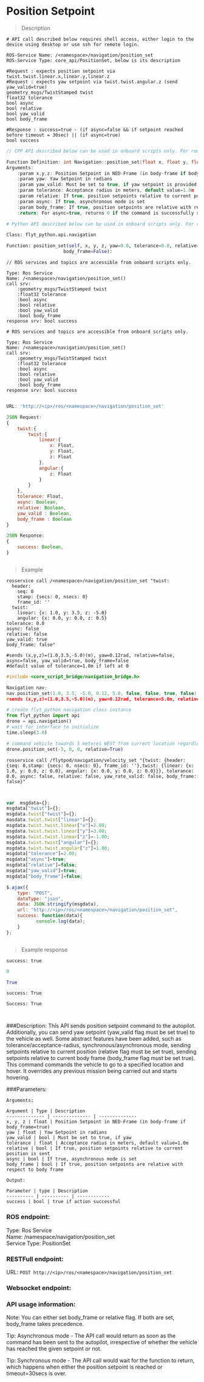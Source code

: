 # Position Setpoint


> Description

```shell
# API call described below requires shell access, either login to the device using desktop or use ssh for remote login.

ROS-Service Name: /<namespace>/navigation/position_set
ROS-Service Type: core_api/PositionSet, below is its description

#Request : expects position setpoint via twist.twist.linear.x,linear.y,linear.z
#Request : expects yaw setpoint via twist.twist.angular.z (send yaw_valid=true)
geometry_msgs/TwistStamped twist
float32 tolerance
bool async
bool relative
bool yaw_valid
bool body_frame

#Response : success=true - (if async=false && if setpoint reached before timeout = 30sec) || (if async=true)
bool success
```

```cpp
// CPP API described below can be used in onboard scripts only. For remote scripts you can use http client libraries to call FlytOS REST endpoints from cpp.

Function Definition: int Navigation::position_set(float x, float y, float z, float yaw=0, float tolerance=0, bool relative=false, bool async=false, bool yaw_valid=false, bool body_frame=false)
Arguments:
	:param x,y,z: Position Setpoint in NED-Frame (in body-frame if body_frame=true)
	:param yaw: Yaw Setpoint in radians
	:param yaw_valid: Must be set to true, if yaw setpoint is provided
	:param tolerance: Acceptance radius in meters, default value=1.0m
	:param relative: If true, position setpoints relative to current position is sent
	:param async: If true, asynchronous mode is set
	:param body_frame: If true, position setpoints are relative with respect to body frame
	:return: For async=true, returns 0 if the command is successfully sent to the vehicle, else returns 1. For async=false, returns 0 if the vehicle reaches given setpoint before timeout=30secs, else returns 1.
```

```python
# Python API described below can be used in onboard scripts only. For remote scripts you can use http client libraries to call FlytOS REST endpoints from python.

Class: flyt_python.api.navigation

Function: position_set(self, x, y, z, yaw=0.0, tolerance=0.0, relative=False, async=False, yaw_valid=False,
                     body_frame=False):
```

```cpp--ros
// ROS services and topics are accessible from onboard scripts only.

Type: Ros Service
Name: /<namespace>/navigation/position_set()
call srv:
    :geometry_msgs/TwistStamped twist
    :float32 tolerance
    :bool async
    :bool relative
    :bool yaw_valid
    :bool body_frame
response srv: bool success
```

```python--ros
# ROS services and topics are accessible from onboard scripts only.

Type: Ros Service
Name: /<namespace>/navigation/position_set()
call srv:
    :geometry_msgs/TwistStamped twist
    :float32 tolerance
    :bool async
    :bool relative
    :bool yaw_valid
    :bool body_frame
response srv: bool success

```

```shell--curl

```

```javascript
URL: 'http://<ip>/ros/<namespace>/navigation/position_set'

JSON Request:
{
	twist:{
		twist:{
			linear:{
				x: Float,
				y: Float,
				z: Float
			},
			angular:{
				z: Float
			}
		}
	},
	tolerance: Float,
	async: Boolean,
	relative: Boolean,
	yaw_valid : Boolean,
	body_frame : Boolean
}

JSON Response:
{
	success: Boolean,
}

```

```java

```


> Example

```shell
rosservice call /<namespace>/navigation/position_set "twist:
  header:
    seq: 0
    stamp: {secs: 0, nsecs: 0}
    frame_id: ''
  twist:
    linear: {x: 1.0, y: 3.5, z: -5.0}
    angular: {x: 0.0, y: 0.0, z: 0.5}
tolerance: 0.0
async: false
relative: false
yaw_valid: true
body_frame: false"

#sends (x,y,z)=(1.0,3.5,-5.0)(m), yaw=0.12rad, relative=false, async=false, yaw_valid=true, body_frame=false
#default value of tolerance=1.0m if left at 0    
```

```cpp
#include <core_script_bridge/navigation_bridge.h>

Navigation nav;
nav.position_set(1.0, 3.5, -5.0, 0.12, 5.0, false, false, true, false);
#sends (x,y,z)=(1.0,3.5,-5.0)(m), yaw=0.12rad, tolerance=5.0m, relative=false, async=false, yaw_valid=true, body_frame=false
```

```python
# create flyt_python navigation class instance
from flyt_python import api
drone = api.navigation()
# wait for interface to initialize
time.sleep(3.0)

# command vehicle towards 5 meteres WEST from current location regardless of heading
drone.position_set(-5, 0, 0, relative=True)

```

```cpp--ros
rosservice call /flytpod/navigation/velocity_set "{twist: {header: {seq: 0,stamp: {secs: 0, nsecs: 0}, frame_id: ''},twist: {linear: {x: 1.0, y: 0.0, z: 0.0}, angular: {x: 0.0, y: 0.0, z: 0.0}}}, tolerance: 0.0, async: false, relative: false, yaw_rate_valid: false, body_frame: false}"
```

```python--ros

```

```shell--curl
```

```javascript
var  msgdata={};
msgdata["twist"]={};
msgdata.twist["twist"]={};
masdata.twist.twist["linear"]={};
msgdata.twist.twist.linear["x"]=2.00;
msgdata.twist.twist.linear["y"]=3.00;
msgdata.twist.twist.linear["z"]=-1.00;
msgdata.twist.twist["angular"]={};
msgdata.twist.twist.angular["z"]=1.00;
msgdata["tolerance"]=2.00;
msgdata["async"]=true;
msgdata["relative"]=false;
msgdata["yaw_valid"]=true;
msgdata["body_frame"]=false;

$.ajax({
    type: "POST",
    dataType: "json",
    data: JSON.stringify(msgdata),
    url: "http://<ip>/ros/<namespace>/navigation/position_set",  
    success: function(data){
           console.log(data);
    }
};

```

```java

```


> Example response

```shell
success: true
```

```cpp
0
```

```python
True
```

```cpp--ros
success: True
```

```python--ros
Success: True
```

```shell--curl

```

```java

```





###Description:
This API sends position setpoint command to the autopilot. Additionally, you can send yaw setpoint (yaw_valid flag must be set true) to the vehicle as well. Some abstract features have been added, such as tolerance/acceptance-radius, synchronous/asynchronous mode, sending setpoints relative to current position (relative flag must be set true), sending setpoints relative to current body frame (body_frame flag must be set true).
This command commands the vehicle to go to a specified location and hover. It overrides any previous mission being carried out and starts hovering.

###Parameters:

    Arguments:
    
    Argument | Type | Description
    -------------- | -------------- | --------------
    x, y, z | float | Position Setpoint in NED-Frame (in body-frame if body_frame=true)
    yaw | float | Yaw Setpoint in radians
    yaw_valid | bool | Must be set to true, if yaw 
    tolerance | float | Acceptance radius in meters, default value=1.0m 
    relative | bool | If true, position setpoints relative to current position is sent
    async | bool | If true, asynchronous mode is set
    body_frame | bool | If true, position setpoints are relative with respect to body frame
    
    Output:
    
    Parameter | type | Description
    ---------- | ---------- | ------------
    success | bool | true if action successful

### ROS endpoint:

Type: Ros Service</br> 
Name: /namespace/navigation/position_set</br>
Service Type: PositionSet

### RESTFull endpoint:

URL: ````POST http://<ip>/ros/<namespace>/navigation/position_set````

### Websocket endpoint:


### API usage information:
Note: You can either set body_frame or relative flag. If both are set, body_frame takes precedence.

Tip: Asynchronous mode - The API call would return as soon as the command has been sent to the autopilot, irrespective of whether the vehicle has reached the given setpoint or not.

Tip: Synchronous mode - The API call would wait for the function to return, which happens when either the position setpoint is reached or timeout=30secs is over.

